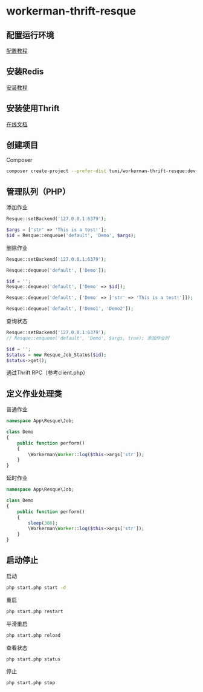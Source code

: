 workerman-thrift-resque
=========

配置运行环境
----------

[配置教程](http://www.workerman.net/install)

安装Redis
----------

[安装教程](http://redis.cn/download.html)

安装使用Thrift
----------

[在线文档](http://thrift.apache.org/docs/)

创建项目
----------

Composer
```sh
composer create-project --prefer-dist tumi/workerman-thrift-resque:dev-master
```

管理队列（PHP）
----------

添加作业
```php
Resque::setBackend('127.0.0.1:6379');

$args = ['str' => 'This is a test!'];
$id = Resque::enqueue('default', 'Demo', $args);
```

删除作业
```php
Resque::setBackend('127.0.0.1:6379');

Resque::dequeue('default', ['Demo']);

$id = '';
Resque::dequeue('default', ['Demo' => $id]);

Resque::dequeue('default', ['Demo' => ['str' => 'This is a test!']]);

Resque::dequeue('default', ['Demo1', 'Demo2']);
```

查询状态
```php
Resque::setBackend('127.0.0.1:6379');
// Resque::enqueue('default', 'Demo', $args, true); 添加作业时

$id = '';
$status = new Resque_Job_Status($id);
$status->get();
```

通过Thrift RPC（参考client.php）

定义作业处理类
----------

普通作业
```php
namespace App\Resque\Job;

class Demo
{
    public function perform()
    {
        \Workerman\Worker::log($this->args['str']);
    }
}
```

延时作业
```php
namespace App\Resque\Job;

class Demo
{
    public function perform()
    {
        sleep(300);
        \Workerman\Worker::log($this->args['str']);
    }
}
```

启动停止
----------

启动
```sh
php start.php start -d
```

重启
```sh
php start.php restart
```

平滑重启  
```sh
php start.php reload
```

查看状态
```sh
php start.php status
```

停止
```sh
php start.php stop
```
